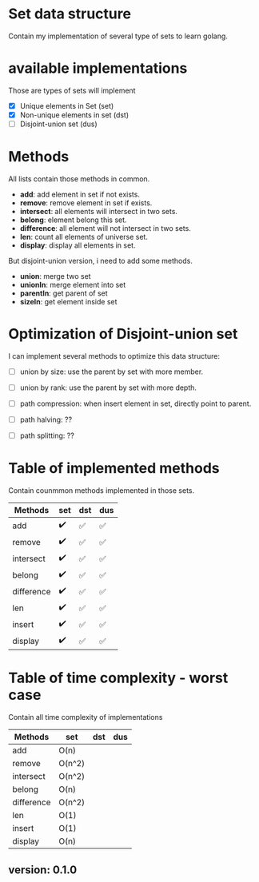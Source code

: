 # Set data structure
Contain my implementation of several type of sets to learn golang.

# available implementations 
Those are types of sets will implement
- [X] Unique elements in Set (set)
- [X] Non-unique elements in set (dst)
- [ ] Disjoint-union set (dus)

# Methods
All lists contain those methods in common.

- **add**: add element in set if not exists.
- **remove**: remove element in set if exists.
- **intersect**: all elements will intersect in two sets.
- **belong**: element belong this set.
- **difference**: all element will not intersect in two sets.
- **len**: count all elements of universe set.
- **display**: display all elements in set.

But disjoint-union version, i need to add some methods.

- **union**: merge two set
- **unionIn**: merge element into set
- **parentIn**: get parent of set
- **sizeIn**: get element inside set

# Optimization of Disjoint-union set
I can implement several methods to optimize this data structure:

- [ ] union by size: use the parent by set with more member.
- [ ] union by rank: use the parent by set with more depth.
- [ ] path compression: when insert element in set, directly point to parent.
- [ ] path halving: ??
- [ ] path splitting: ?? 


# Table of implemented methods
Contain counmmon methods implemented in those sets.

| Methods | set | dst | dus |
| ---- | ---- | ---- | ---- |
| add | :heavy_check_mark: | :white_check_mark: | :white_check_mark: |
| remove | :heavy_check_mark: | :white_check_mark: | :white_check_mark: |
| intersect | :heavy_check_mark: | :white_check_mark: | :white_check_mark: |
| belong | :heavy_check_mark: | :white_check_mark: | :white_check_mark: |
| difference | :heavy_check_mark: | :white_check_mark: | :white_check_mark: |
| len| :heavy_check_mark: | :white_check_mark: | :white_check_mark: |
| insert | :heavy_check_mark: | :white_check_mark: | :white_check_mark: |
| display | :heavy_check_mark: | :white_check_mark: | :white_check_mark: |

# Table of time complexity - worst case
Contain all time complexity of implementations

| Methods | set | dst | dus |
| ---- | ---- | ---- | ---- |
| add        | O(n)  |  |  |
| remove     | O(n^2) |  |  |
| intersect  | O(n^2) |  |  |
| belong     | O(n) |  |  |
| difference | O(n^2) |  |  |
| len        | O(1) |  |  |
| insert     | O(1) |  |  |
| display    | O(n) |  |  |

## version: 0.1.0
